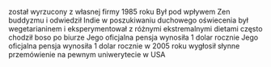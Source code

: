 został wyrzucony z własnej firmy 1985 roku
Był pod wpływem Zen buddyzmu i odwiedził Indie w poszukiwaniu duchowego oświecenia
był wegetarianinem i eksperymentował z różnymi ekstremalnymi dietami
często chodził boso po biurze
Jego oficjalna pensja wynosiła 1 dolar rocznie
Jego oficjalna pensja wynosiła 1 dolar rocznie
w 2005 roku wygłosił słynne przemówienie na pewnym uniwerytecie w USA